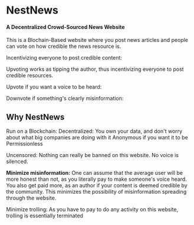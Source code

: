 

# NestNews


#### A Decentralized Crowd-Sourced News Website

This is a Blochain-Based website where you post news articles and people can vote on how credible the news resource is.

Incentivizing everyone to post credible content:

Upvoting works as tipping the author, thus incentivizing everyone to post credible resources. 

Upvote if you want a voice to be heard:

Downvote if something's clearly misinformation:


## Why NestNews

Run on a Blockchain: 
Decentralized: You own your data, and don't worry about what big companies are doing with it
Anonymous if you want it to be
Permissionless

Uncensored: Nothing can really be banned on this website. No voice is silenced.

**Minimize misinformation:** One can assume that the average user will be more honest than not, as you literally pay to make someone's voice heard. You also get paid more, as an author if your content is deemed credible by the community. This minimizes the possibility of misinformation spreading through the website.

Minimize trolling: As you have to pay to do any activity on this website, trolling is essentially terminated

